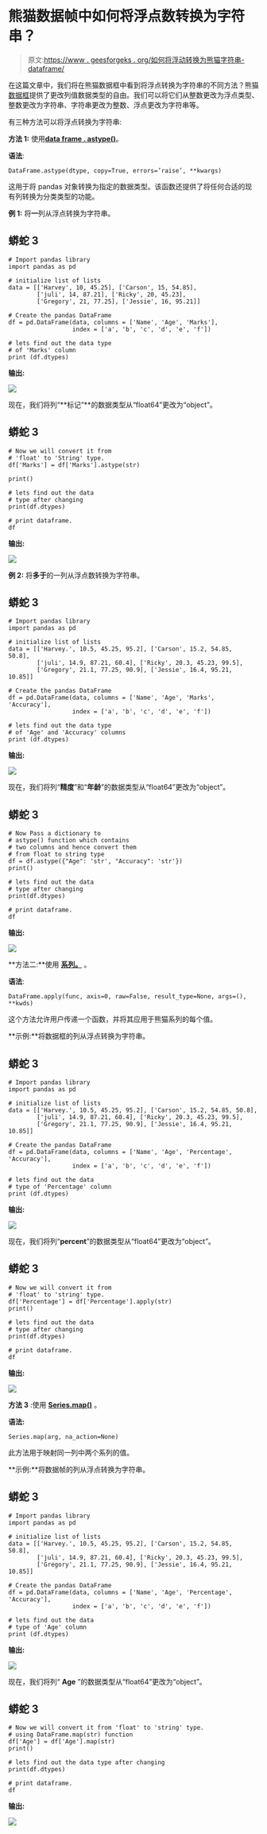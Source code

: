 # 熊猫数据帧中如何将浮点数转换为字符串？

> 原文:[https://www . geesforgeks . org/如何将浮动转换为熊猫字符串-dataframe/](https://www.geeksforgeeks.org/how-to-convert-floats-to-strings-in-pandas-dataframe/)

在这篇文章中，我们将在熊猫数据框中看到将浮点转换为字符串的不同方法？熊猫[数据框](https://www.geeksforgeeks.org/python-pandas-dataframe/)提供了更改列值数据类型的自由。我们可以将它们从整数更改为浮点类型、整数更改为字符串、字符串更改为整数、浮点更改为字符串等。

有三种方法可以将浮点转换为字符串:

**方法 1:** 使用[**data frame . astype()**](https://www.geeksforgeeks.org/python-pandas-dataframe-astype/)。

**语法**:

```
DataFrame.astype(dtype, copy=True, errors=’raise’, **kwargs)

```

这用于将 pandas 对象转换为指定的数据类型。该函数还提供了将任何合适的现有列转换为分类类型的功能。

**例 1:** 将**一**列从浮点转换为字符串。

## 蟒蛇 3

```
# Import pandas library 
import pandas as pd 

# initialize list of lists 
data = [['Harvey', 10, 45.25], ['Carson', 15, 54.85],
        ['juli', 14, 87.21], ['Ricky', 20, 45.23],
        ['Gregory', 21, 77.25], ['Jessie', 16, 95.21]] 

# Create the pandas DataFrame 
df = pd.DataFrame(data, columns = ['Name', 'Age', 'Marks'],
                  index = ['a', 'b', 'c', 'd', 'e', 'f']) 

# lets find out the data type 
# of 'Marks' column
print (df.dtypes)
```

**输出:**

![](img/20af9f53452b3abd805a54861e2599d7.png)

现在，我们将列“**标记”**的数据类型从“float64”更改为“object”。

## 蟒蛇 3

```
# Now we will convert it from 
# 'float' to 'String' type. 
df['Marks'] = df['Marks'].astype(str)

print()

# lets find out the data
# type after changing
print(df.dtypes)

# print dataframe. 
df 
```

**输出:**

![](img/16a90eac483c3b3c7b4d113f85cdc75e.png)

**例 2:** 将**多于**的一列从浮点数转换为字符串。

## 蟒蛇 3

```
# Import pandas library 
import pandas as pd 

# initialize list of lists 
data = [['Harvey.', 10.5, 45.25, 95.2], ['Carson', 15.2, 54.85, 50.8], 
        ['juli', 14.9, 87.21, 60.4], ['Ricky', 20.3, 45.23, 99.5],
        ['Gregory', 21.1, 77.25, 90.9], ['Jessie', 16.4, 95.21, 10.85]] 

# Create the pandas DataFrame 
df = pd.DataFrame(data, columns = ['Name', 'Age', 'Marks', 'Accuracy'],
                  index = ['a', 'b', 'c', 'd', 'e', 'f']) 

# lets find out the data type 
# of 'Age' and 'Accuracy' columns
print (df.dtypes)
```

**输出:**

![](img/f2cf4ca4ce685e96da22d1a3fecac75d.png)

现在，我们将列“**精度**”和“**年龄**”的数据类型从“float64”更改为“object”。

## 蟒蛇 3

```
# Now Pass a dictionary to 
# astype() function which contains 
# two columns and hence convert them
# from float to string type
df = df.astype({"Age": 'str', "Accuracy": 'str'})
print()

# lets find out the data 
# type after changing
print(df.dtypes)

# print dataframe. 
df 
```

**输出:**

![](img/ab6ea8d32b41266516deae7d6307272c.png)

**方法二:**使用 [**系列。**](https://www.geeksforgeeks.org/python-pandas-apply/) 。

**语法**:

```
DataFrame.apply(func, axis=0, raw=False, result_type=None, args=(), **kwds)

```

这个方法允许用户传递一个函数，并将其应用于熊猫系列的每个值。

**示例:**将数据框的列从浮点转换为字符串。

## 蟒蛇 3

```
# Import pandas library 
import pandas as pd 

# initialize list of lists 
data = [['Harvey.', 10.5, 45.25, 95.2], ['Carson', 15.2, 54.85, 50.8],
        ['juli', 14.9, 87.21, 60.4], ['Ricky', 20.3, 45.23, 99.5],
        ['Gregory', 21.1, 77.25, 90.9], ['Jessie', 16.4, 95.21, 10.85]] 

# Create the pandas DataFrame 
df = pd.DataFrame(data, columns = ['Name', 'Age', 'Percentage', 'Accuracy'],
                  index = ['a', 'b', 'c', 'd', 'e', 'f']) 

# lets find out the data 
# type of 'Percentage' column
print (df.dtypes)
```

**输出:**

![](img/5b72c989a87125edd42d6f9c603f970a.png)

现在，我们将列“**percent**”的数据类型从“float64”更改为“object”。

## 蟒蛇 3

```
# Now we will convert it from 
# 'float' to 'string' type. 
df['Percentage'] = df['Percentage'].apply(str) 
print()

# lets find out the data
# type after changing
print(df.dtypes)

# print dataframe. 
df
```

**输出:**

![](img/47ec3e49e4e72d3d552db3c12d9224eb.png)

**方法 3** :使用 [**Series.map()**](https://www.geeksforgeeks.org/python-pandas-map/) 。

**语法:**

```
Series.map(arg, na_action=None)

```

此方法用于映射同一列中两个系列的值。

**示例:**将数据帧的列从浮点转换为字符串。

## 蟒蛇 3

```
# Import pandas library 
import pandas as pd 

# initialize list of lists 
data = [['Harvey.', 10.5, 45.25, 95.2], ['Carson', 15.2, 54.85, 50.8], 
        ['juli', 14.9, 87.21, 60.4], ['Ricky', 20.3, 45.23, 99.5],
        ['Gregory', 21.1, 77.25, 90.9], ['Jessie', 16.4, 95.21, 10.85]] 

# Create the pandas DataFrame 
df = pd.DataFrame(data, columns = ['Name', 'Age', 'Percentage', 'Accuracy'],
                  index = ['a', 'b', 'c', 'd', 'e', 'f']) 

# lets find out the data
# type of 'Age' column
print (df.dtypes)
```

**输出:**

![](img/a1354222360872c833d0a8ceeb37233d.png)

现在，我们将列“ **Age** ”的数据类型从“float64”更改为“object”。

## 蟒蛇 3

```
# Now we will convert it from 'float' to 'string' type. 
# using DataFrame.map(str) function
df['Age'] = df['Age'].map(str)  
print()

# lets find out the data type after changing
print(df.dtypes)

# print dataframe. 
df 
```

**输出:**

![](img/ee76c2b8a968bc4c9d2c5e83d0715812.png)